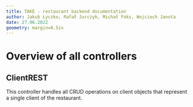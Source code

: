 ```yaml
---
title: TAKE - restaurant backend documentation
author: Jakub Łyczko, Rafał Jurczyk, Michał Foks, Wojciech Janota
date: 27.06.2022
geometry: margin=0.5in
---
```


# Overview of all controllers

## ClientREST

This controller handles all CRUD operations on client objects that represent a single client of the restaurant. 